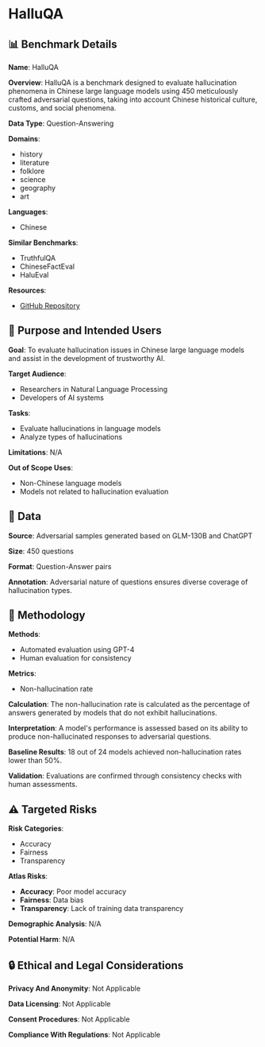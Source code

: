 # HalluQA

## 📊 Benchmark Details

**Name**: HalluQA

**Overview**: HalluQA is a benchmark designed to evaluate hallucination phenomena in Chinese large language models using 450 meticulously crafted adversarial questions, taking into account Chinese historical culture, customs, and social phenomena.

**Data Type**: Question-Answering

**Domains**:
- history
- literature
- folklore
- science
- geography
- art

**Languages**:
- Chinese

**Similar Benchmarks**:
- TruthfulQA
- ChineseFactEval
- HaluEval

**Resources**:
- [GitHub Repository](https://github.com/xiami2019/HalluQA)

## 🎯 Purpose and Intended Users

**Goal**: To evaluate hallucination issues in Chinese large language models and assist in the development of trustworthy AI.

**Target Audience**:
- Researchers in Natural Language Processing
- Developers of AI systems

**Tasks**:
- Evaluate hallucinations in language models
- Analyze types of hallucinations

**Limitations**: N/A

**Out of Scope Uses**:
- Non-Chinese language models
- Models not related to hallucination evaluation

## 💾 Data

**Source**: Adversarial samples generated based on GLM-130B and ChatGPT

**Size**: 450 questions

**Format**: Question-Answer pairs

**Annotation**: Adversarial nature of questions ensures diverse coverage of hallucination types.

## 🔬 Methodology

**Methods**:
- Automated evaluation using GPT-4
- Human evaluation for consistency

**Metrics**:
- Non-hallucination rate

**Calculation**: The non-hallucination rate is calculated as the percentage of answers generated by models that do not exhibit hallucinations.

**Interpretation**: A model's performance is assessed based on its ability to produce non-hallucinated responses to adversarial questions.

**Baseline Results**: 18 out of 24 models achieved non-hallucination rates lower than 50%.

**Validation**: Evaluations are confirmed through consistency checks with human assessments.

## ⚠️ Targeted Risks

**Risk Categories**:
- Accuracy
- Fairness
- Transparency

**Atlas Risks**:
- **Accuracy**: Poor model accuracy
- **Fairness**: Data bias
- **Transparency**: Lack of training data transparency

**Demographic Analysis**: N/A

**Potential Harm**: N/A

## 🔒 Ethical and Legal Considerations

**Privacy And Anonymity**: Not Applicable

**Data Licensing**: Not Applicable

**Consent Procedures**: Not Applicable

**Compliance With Regulations**: Not Applicable

